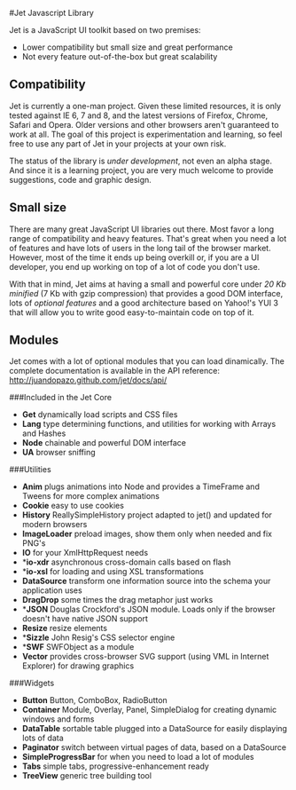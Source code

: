 #Jet Javascript Library

Jet is a JavaScript UI toolkit based on two premises:

* Lower compatibility but small size and great performance
* Not every feature out-of-the-box but great scalability

## Compatibility
Jet is currently a one-man project. Given these limited resources, it is only tested against IE 6, 7 and 8, and the latest versions of Firefox, Chrome, Safari and Opera. Older versions and other browsers aren't guaranteed to work at all. The goal of this project is experimentation and learning, so feel free to use any part of Jet in your projects at your own risk.

The status of the library is *under development*, not even an alpha stage. And since it is a learning project, you are very much welcome to provide suggestions, code and graphic design.

## Small size
There are many great JavaScript UI libraries out there. Most favor a long range of compatibility and heavy features. That's great when you need a lot of features and have lots of users in the long tail of the browser market. However, most of the time it ends up being overkill or, if you are a UI developer, you end up working on top of a lot of code you don't use.

With that in mind, Jet aims at having a small and powerful core under *20 Kb minified* (7 Kb with gzip compression) that provides a good DOM interface, lots of *optional features* and a good architecture based on Yahoo!'s YUI 3 that will allow you to write good easy-to-maintain code on top of it.

## Modules
Jet comes with a lot of optional modules that you can load dinamically. The complete documentation is available in the API reference: http://juandopazo.github.com/jet/docs/api/

###Included in the Jet Core
* **Get** dynamically load scripts and CSS files
* **Lang** type determining functions, and utilities for working with Arrays and Hashes
* **Node** chainable and powerful DOM interface
* **UA** browser sniffing

###Utilities
* **Anim** plugs animations into Node and provides a TimeFrame and Tweens for more complex animations
* **Cookie** easy to use cookies
* **History** ReallySimpleHistory project adapted to jet() and updated for modern browsers
* **ImageLoader** preload images, show them only when needed and fix PNG's
* **IO** for your XmlHttpRequest needs
* ***io-xdr** asynchronous cross-domain calls based on flash
* ***io-xsl** for loading and using XSL transformations
* **DataSource** transform one information source into the schema your application uses
* **DragDrop** some times the drag metaphor just works
* ***JSON** Douglas Crockford's JSON module. Loads only if the browser doesn't have native JSON support
* **Resize** resize elements
* ***Sizzle** John Resig's CSS selector engine
* ***SWF** SWFObject as a module
* **Vector** provides cross-browser SVG support (using VML in Internet Explorer) for drawing graphics

###Widgets
* **Button** Button, ComboBox, RadioButton
* **Container** Module, Overlay, Panel, SimpleDialog for creating dynamic windows and forms
* **DataTable** sortable table plugged into a DataSource for easily displaying lots of data
* **Paginator** switch between virtual pages of data, based on a DataSource
* **SimpleProgressBar** for when you need to load a lot of modules
* **Tabs** simple tabs, progressive-enhancement ready
* **TreeView** generic tree building tool
  